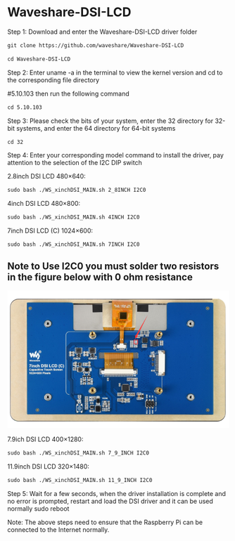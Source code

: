 # Waveshare-DSI-LCD

Step 1: Download and enter the Waveshare-DSI-LCD driver folder

```html
git clone https://github.com/waveshare/Waveshare-DSI-LCD
```

```html
cd Waveshare-DSI-LCD
```

Step 2: Enter uname -a in the terminal to view the kernel version and cd to the corresponding file directory

#5.10.103 then run the following command

```html
cd 5.10.103
```

Step 3: Please check the bits of your system, enter the 32 directory for 32-bit systems, and enter the 64 directory for 64-bit systems

```html
cd 32
```

Step 4: Enter your corresponding model command to install the driver, pay attention to the selection of the I2C DIP switch

2.8inch DSI LCD 480×640:

```html
sudo bash ./WS_xinchDSI_MAIN.sh 2_8INCH I2C0
```
4inch DSI LCD 480×800:

```html
sudo bash ./WS_xinchDSI_MAIN.sh 4INCH I2C0
```
7inch DSI LCD (C) 1024×600: 

```html
sudo bash ./WS_xinchDSI_MAIN.sh 7INCH I2C0
```
  ## Note to Use I2C0 you must solder two resistors in the figure below with 0 ohm resistance
  
  ![Solder Jumpers](https://github.com/Musicislife6984/Waveshare-DSI-LCD/blob/main/7inch_DSI_LCD_C_FAQ_1.png)
  
7.9ich DSI LCD 400×1280:

```html
sudo bash ./WS_xinchDSI_MAIN.sh 7_9_INCH I2C0
```
11.9inch DSI LCD 320×1480:

```html
sudo bash ./WS_xinchDSI_MAIN.sh 11_9_INCH I2C0
```

Step 5: Wait for a few seconds, when the driver installation is complete and no error is prompted, restart and load the DSI driver and it can be used normally
sudo reboot

Note: The above steps need to ensure that the Raspberry Pi can be connected to the Internet normally.
